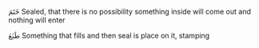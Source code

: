 خَتَمَ 
Sealed, that there is no possibility something inside will come out and nothing will enter

طَبَعَ
Something that fills and then seal is place on it, stamping 
